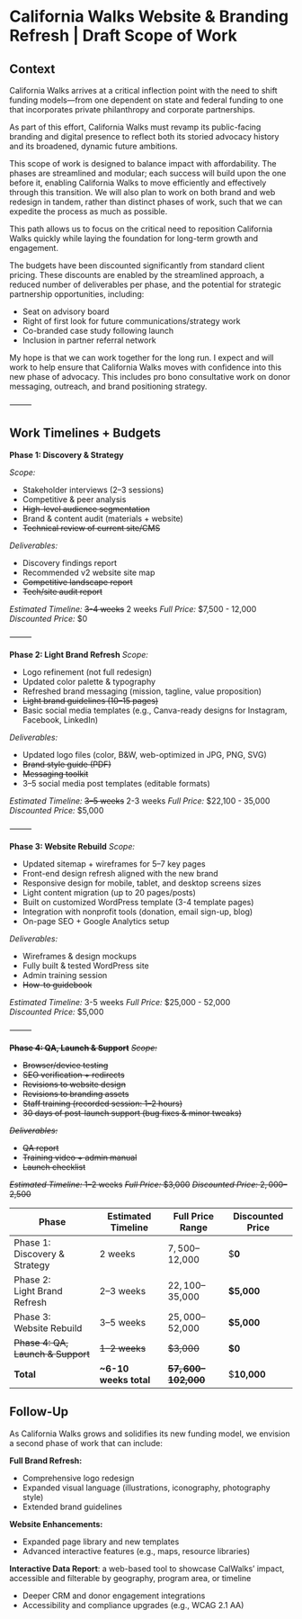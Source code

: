 # **California Walks Website & Branding Refresh  | Draft Scope of Work**

## Context 
California Walks arrives at a critical inflection point with the need to shift funding models—from one dependent on state and federal funding to one that incorporates private philanthropy and corporate partnerships.

As part of this effort, California Walks must revamp its public-facing branding and digital presence to reflect both its storied advocacy history and its broadened, dynamic future ambitions.

This scope of work is designed to balance impact with affordability. The phases are streamlined and modular; each success will build upon the one before it, enabling California Walks to move efficiently and effectively through this transition. We will also plan to work on both brand and web redesign in tandem, rather than distinct phases of work, such that we can expedite the process as much as possible. 

This path allows us to focus on the critical need to reposition California Walks quickly while laying the foundation for long-term growth and engagement.

The budgets have been discounted significantly from standard client pricing. These discounts are enabled by the streamlined approach, a reduced number of deliverables per phase, and the potential for strategic partnership opportunities, including:

* Seat on advisory board
* Right of first look for future communications/strategy work
* Co-branded case study following launch
* Inclusion in partner referral network

My hope is that we can work together for the long run. I expect and will work to help ensure that California Walks moves with confidence into this new phase of advocacy. This includes pro bono consultative work on donor messaging, outreach, and brand positioning strategy.

⸻
## Work Timelines + Budgets

**Phase 1: Discovery & Strategy**

*Scope:*
* Stakeholder interviews (2–3 sessions)
* Competitive & peer analysis
* ~~High-level audience segmentation~~
* Brand & content audit (materials + website)
* ~~Technical review of current site/CMS~~

*Deliverables:*
* Discovery findings report
* Recommended v2 website site map 
* ~~Competitive landscape report~~
* ~~Tech/site audit report~~

*Estimated Timeline:* ~~3-4 weeks~~ 2 weeks
*Full Price:* $7,500 - 12,000
*Discounted Price:* $0

⸻

**Phase 2: Light Brand Refresh**
*Scope:*
* Logo refinement (not full redesign)
* Updated color palette & typography
* Refreshed brand messaging (mission, tagline, value proposition)
* ~~Light brand guidelines (10–15 pages)~~
* Basic social media templates (e.g., Canva-ready designs for Instagram, Facebook, LinkedIn)

*Deliverables:*
* Updated logo files (color, B&W, web-optimized in JPG, PNG, SVG)
* ~~Brand style guide (PDF)~~
* ~~Messaging toolkit~~
* 3–5 social media post templates (editable formats)

*Estimated Timeline:* ~~3–5 weeks~~ 2-3 weeks
*Full Price:* $22,100 - 35,000
*Discounted Price:* $5,000

⸻

**Phase 3: Website Rebuild**
*Scope:*
* Updated sitemap + wireframes for 5–7 key pages
* Front-end design refresh aligned with the new brand
* Responsive design for mobile, tablet, and desktop screens sizes 
* Light content migration (up to 20 pages/posts)
* Built on customized WordPress template (3-4 template pages)
* Integration with nonprofit tools (donation, email sign-up, blog)
* On-page SEO + Google Analytics setup

*Deliverables:*
* Wireframes & design mockups
* Fully built & tested WordPress site
* Admin training session
* ~~How-to guidebook~~

*Estimated Timeline:* 3-5 weeks
*Full Price:* $25,000 - 52,000  
*Discounted Price:* $5,000 		

⸻

~~**Phase 4: QA, Launch & Support**~~
~~*Scope:*~~
* ~~Browser/device testing~~
* ~~SEO verification + redirects~~
* ~~Revisions to website design~~
* ~~Revisions to branding assets~~
* ~~Staff training (recorded session: 1–2 hours)~~
* ~~30 days of post-launch support (bug fixes & minor tweaks)~~

~~*Deliverables:*~~
* ~~QA report~~
* ~~Training video + admin manual~~
* ~~Launch checklist~~

~~*Estimated Timeline:* 1–2 weeks~~
~~*Full Price:* $3,000~~
~~*Discounted Price:* $2,000–$2,500~~

| **Phase**                         | **Estimated Timeline** | **Full Price Range**     | **Discounted Price** |
|-----------------------------------|------------------------|--------------------------|----------------------|
| Phase 1: <br>Discovery & Strategy | 2 weeks                | $7,500–$12,000           | $**0**               |
| Phase 2: <br>Light Brand Refresh  | 2–3 weeks              | $22,100–$35,000          | **$5,000**           |
| Phase 3: <br>Website Rebuild      | 3–5 weeks              | $25,000–$52,000          | **$5,000**           |
| ~~Phase 4: QA, Launch & Support~~ | ~~1–2 weeks~~          | ~~$3,000~~               | **$0**               |
| **Total**                         | **~6-10 weeks total**  | ~~**$57,600–$102,000**~~ | $**10,000**          |

## Follow-Up

As California Walks grows and solidifies its new funding model, we envision a second phase of work that can include:

**Full Brand Refresh:**
* Comprehensive logo redesign
* Expanded visual language (illustrations, iconography, photography style)
* Extended brand guidelines

**Website Enhancements:**
* Expanded page library and new templates
* Advanced interactive features (e.g., maps, resource libraries)

**Interactive Data Report**: a web-based tool to showcase CalWalks’ impact, accessible and filterable by geography, program area, or timeline
* Deeper CRM and donor engagement integrations
* Accessibility and compliance upgrades (e.g., WCAG 2.1 AA)


